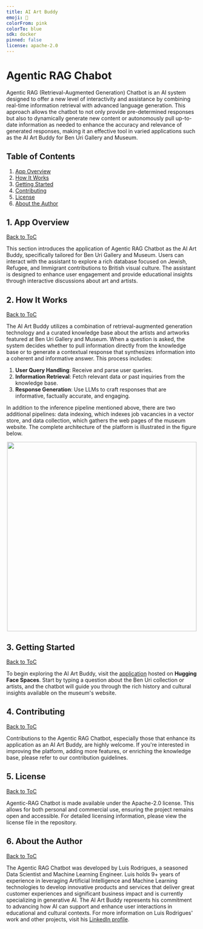 ```yaml
---
title: AI Art Buddy
emoji: 🤖
colorFrom: pink
colorTo: blue
sdk: docker
pinned: false
license: apache-2.0
---
```


# Agentic RAG Chabot

Agentic RAG (Retrieval-Augmented Generation) Chatbot is an AI system designed to offer a new level of interactivity and assistance by combining real-time information retrieval with advanced language generation. This approach allows the chatbot to not only provide pre-determined responses but also to dynamically generate new content or autonomously pull up-to-date information as needed to enhance the accuracy and relevance of generated responses, making it an effective tool in varied applications such as the AI Art Buddy for Ben Uri Gallery and Museum.

<a name="toc"/></a>
## Table of Contents
<!--ts-->
1. [App Overview](#overview)
2. [How It Works](#howitworks)
3. [Getting Started](#gettingstarted)
4. [Contributing](#contributing)
5. [License](#license)
6. [About the Author](#author)
<!--te-->  

<a name="overview"/></a>
## 1. App Overview
[Back to ToC](#toc)

This section introduces the application of Agentic RAG Chatbot as the AI Art Buddy, specifically tailored for Ben Uri Gallery and Museum. Users can interact with the assistant to explore a rich database focused on Jewish, Refugee, and Immigrant contributions to British visual culture. The assistant is designed to enhance user engagement and provide educational insights through interactive discussions about art and artists.

<a name="howitworks"/></a>
## 2. How It Works
[Back to ToC](#toc)

The AI Art Buddy utilizes a combination of retrieval-augmented generation technology and a curated knowledge base about the artists and artworks featured at Ben Uri Gallery and Museum. When a question is asked, the system decides whether to pull information directly from the knowledge base or to generate a contextual response that synthesizes information into a coherent and informative answer. This process includes:
1. **User Query Handling**: Receive and parse user queries.
2. **Information Retrieval**: Fetch relevant data or past inquiries from the knowledge base.
3. **Response Generation**: Use LLMs to craft responses that are informative, factually accurate, and engaging.

In addition to the inference pipeline mentioned above, there are two additional pipelines: data indexing, which indexes job vacancies in a vector store, and data collection, which gathers the web pages of the museum website. The complete architecture of the platform is illustrated in the figure below.

<p align="center">
  <img src="./docs/images/AI-Art-Buddy-Architecture.svg" alt="" width="500">
</p>

<a name="gettingstarted"/></a>
## 3. Getting Started
[Back to ToC](#toc)

To begin exploring the AI Art Buddy, visit the [application](https://huggingface.co/spaces/luisrodriguesphd/ai-art-buddy) hosted on **Hugging Face Spaces**. Start by typing a question about the Ben Uri collection or artists, and the chatbot will guide you through the rich history and cultural insights available on the museum's website.

<a name="contributing"/></a>
## 4. Contributing
[Back to ToC](#toc)

Contributions to the Agentic RAG Chatbot, especially those that enhance its application as an AI Art Buddy, are highly welcome. If you're interested in improving the platform, adding more features, or enriching the knowledge base, please refer to our contribution guidelines.

<a name="license"/></a>
## 5. License
[Back to ToC](#toc)

Agentic-RAG Chatbot is made available under the Apache-2.0 license. This allows for both personal and commercial use, ensuring the project remains open and accessible. For detailed licensing information, please view the license file in the repository.

<a name="author"/></a>
## 6. About the Author
[Back to ToC](#toc)

The Agentic RAG Chatbot was developed by Luis Rodrigues, a seasoned Data Scientist and Machine Learning Engineer.
Luis holds 9+ years of experience in leveraging Artificial Intelligence and Machine Learning technologies to develop innovative products and services that deliver great customer experiences and significant business impact and is currently specializing in generative AI.
The AI Art Buddy represents his commitment to advancing how AI can support and enhance user interactions in educational and cultural contexts. 
For more information on Luis Rodrigues' work and other projects, visit his [LinkedIn profile](https://www.linkedin.com/in/luisrodriguesphd/).
